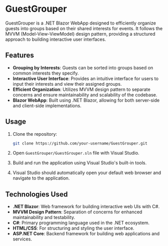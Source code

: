 # GuestGrouper

GuestGrouper is a .NET Blazor WebApp designed to efficiently organize guests into groups based on their shared interests for events. It follows the MVVM (Model-View-ViewModel) design pattern, providing a structured approach to building interactive user interfaces.

## Features

- **Grouping by Interests**: Guests can be sorted into groups based on common interests they specify.
- **Interactive User Interface**: Provides an intuitive interface for users to input their interests and view their assigned groups.
- **Efficient Organization**: Utilizes MVVM design pattern to separate concerns and ensure maintainability and scalability of the codebase.
- **Blazor WebApp**: Built using .NET Blazor, allowing for both server-side and client-side implementations.

## Usage

1. Clone the repository: 
   ```bash
   git clone https://github.com/your-username/GuestGrouper.git
   ```

2. Open `GuestGrouper/GuestGrouper.sln` file with Visual Studio.

3. Build and run the application using Visual Studio's built-in tools.

4. Visual Studio should automatically open your default web browser and navigate to the application.

## Technologies Used

- **.NET Blazor**: Web framework for building interactive web UIs with C#.
- **MVVM Design Pattern**: Separation of concerns for enhanced maintainability and testability.
- **C#**: Primary programming language used in the .NET ecosystem.
- **HTML/CSS**: For structuring and styling the user interface.
- **ASP.NET Core**: Backend framework for building web applications and services.
